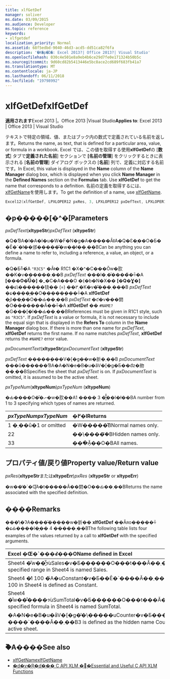 ```yaml
---
title: xlfGetDef
manager: soliver
ms.date: 03/09/2015
ms.audience: Developer
ms.topic: reference
keywords:
- xlfgetdef
localization_priority: Normal
ms.assetid: 68f5edbd-9040-46d3-acd5-dd51ca82f6fa
description: '�K�p�Ώ�: Excel 2013?| Office 2013?| Visual Studio'
ms.openlocfilehash: 030c4e501e8a9eb4b6ce29d7fe0e171324b50b5c
ms.sourcegitcommit: 9d60cd82b5413446e5bc8ace2cd689f683fb41a7
ms.translationtype: MT
ms.contentlocale: ja-JP
ms.lasthandoff: 06/11/2018
ms.locfileid: "19798992"
---
```

# <a name="xlfgetdef"></a><span data-ttu-id="5fda1-104">xlfGetDef</span><span class="sxs-lookup"><span data-stu-id="5fda1-104">xlfGetDef</span></span>

<span data-ttu-id="5fda1-105">**適用されます**Excel 2013 |。Office 2013 |Visual Studio</span><span class="sxs-lookup"><span data-stu-id="5fda1-105">**Applies to**: Excel 2013 | Office 2013 | Visual Studio</span></span> 
  
<span data-ttu-id="5fda1-106">テキストで特定の領域、値、またはブック内の数式で定義されている名前を返します。</span><span class="sxs-lookup"><span data-stu-id="5fda1-106">Returns the name, as text, that is defined for a particular area, value, or formula in a workbook.</span></span> <span data-ttu-id="5fda1-107">Excel では、この値を取得する使用**xlfGetDef**の [**数式**] タブで**定義された名前**] セクションで **[名前の管理**] をクリックするときに表示される [**名前の管理**] ダイアログ ボックスの [**名前**] 列で、定義に対応する名前です。</span><span class="sxs-lookup"><span data-stu-id="5fda1-107">In Excel, this value is displayed in the **Name** column of the **Name Manager** dialog box, which is displayed when you click **Name Manager** in the **Defined Names** section on the **Formulas** tab. Use **xlfGetDef** to get the name that corresponds to a definition.</span></span> <span data-ttu-id="5fda1-108">名前の定義を取得するには、 [xlfGetName](xlfgetname.md)を使用します。</span><span class="sxs-lookup"><span data-stu-id="5fda1-108">To get the definition of a name, use [xlfGetName](xlfgetname.md).</span></span>
  
```cpp
Excel12(xlfGetDef, LPXLOPER12 pxRes, 3, LPXLOPER12 pxDefText, LPXLOPER12 pxDocumentText, LPXLOPER12 pxTypeNum);
```

## <a name="parameters"></a><span data-ttu-id="5fda1-109">�p�����[�^�[</span><span class="sxs-lookup"><span data-stu-id="5fda1-109">Parameters</span></span>

<span data-ttu-id="5fda1-110">_pxDefText_(**xltypeStr**)</span><span class="sxs-lookup"><span data-stu-id="5fda1-110">_pxDefText_ (**xltypeStr**)</span></span>
  
<span data-ttu-id="5fda1-111">�Q�ƁA�l�A�I�u�W�F�N�g�A�����ȂǁA�Q�Ɛ�̖��O�Ƃ��Ē�\`�ł��邠�����̂�w��ł��܂��B</span><span class="sxs-lookup"><span data-stu-id="5fda1-111">Can be anything you can define a name to refer to, including a reference, a value, an object, or a formula.</span></span>
  
<span data-ttu-id="5fda1-p102">�Q�Ƃ̏ꍇ�́A `"R3C5"` �Ȃǂ� R1C1 �X�^�C���Ŏw�肷��K�v������܂��B  _pxDefText_ ���l�܂��͐����̏ꍇ�A **[���O�̊Ǘ�]** �_�C�A���O �{�b�N�X�� **[�Q�Ɣ͈�]** ��ɕ\������铙�� (=) ��܂߂�K�v�͂���܂���B  _pxDefText_ �ɕ����̖��O�����݂���ꍇ�A **xlfGetDef** �͍ŏ��̖��O��Ԃ��܂��B  _pxDefText_ �ƈ�v���閼�O�����݂��Ȃ��ꍇ�A **xlfGetDef** ��  `#NAME?` �G���[�l��Ԃ��܂��B</span><span class="sxs-lookup"><span data-stu-id="5fda1-p102">References must be given in R1C1 style, such as  `"R3C5"`. If  _pxDefText_ is a value or formula, it is not necessary to include the equal sign that is displayed in the **Refers To** column in the **Name Manager** dialog box. If there is more than one name for  _pxDefText_, **xlfGetDef** returns the first name. If no name matches  _pxDefText_, **xlfGetDef** returns the  `#NAME?` error value.</span></span> 
  
<span data-ttu-id="5fda1-116">_pxDocumentText_(**xltypeStr**)</span><span class="sxs-lookup"><span data-stu-id="5fda1-116">_pxDocumentText_ (**xltypeStr**)</span></span>
  
<span data-ttu-id="5fda1-p103">_pxDefText_ �����݂���V�[�g��w�肵�܂��B  _pxDocumentText_ ���ȗ������ƁA�A�N�e�B�u�ȃV�[�g�Ƃ��đz�肳��܂��B</span><span class="sxs-lookup"><span data-stu-id="5fda1-p103">Specifies the sheet that  _pxDefText_ is on. If  _pxDocumentText_ is omitted, it is assumed to be the active sheet.</span></span> 
  
<span data-ttu-id="5fda1-119">_pxTypeNum_(**xltypeNum**)</span><span class="sxs-lookup"><span data-stu-id="5fda1-119">_pxTypeNum_ (**xltypeNum**)</span></span>
  
<span data-ttu-id="5fda1-120">�Ԃ����O�̎�ނ�w�肷��A1 ���� 3 �͈̔͂̐��l�ł��B</span><span class="sxs-lookup"><span data-stu-id="5fda1-120">A number from 1 to 3 specifying which types of names are returned.</span></span>
  
|<span data-ttu-id="5fda1-121">**_pxTypeNum_**</span><span class="sxs-lookup"><span data-stu-id="5fda1-121">**_pxTypeNum_**</span></span>|<span data-ttu-id="5fda1-122">**�߂�l**</span><span class="sxs-lookup"><span data-stu-id="5fda1-122">**Returns**</span></span>|
|:-----|:-----|
|<span data-ttu-id="5fda1-123">1 �܂��͏ȗ�</span><span class="sxs-lookup"><span data-stu-id="5fda1-123">1 or omitted</span></span>  <br/> |<span data-ttu-id="5fda1-124">�W�����̂݁B</span><span class="sxs-lookup"><span data-stu-id="5fda1-124">Normal names only.</span></span>  <br/> |
|<span data-ttu-id="5fda1-125">2</span><span class="sxs-lookup"><span data-stu-id="5fda1-125">2</span></span>  <br/> |<span data-ttu-id="5fda1-126">��\�����̂݁B</span><span class="sxs-lookup"><span data-stu-id="5fda1-126">Hidden names only.</span></span>  <br/> |
|<span data-ttu-id="5fda1-127">3</span><span class="sxs-lookup"><span data-stu-id="5fda1-127">3</span></span>  <br/> |<span data-ttu-id="5fda1-128">���ׂĂ̖��O�B</span><span class="sxs-lookup"><span data-stu-id="5fda1-128">All names.</span></span>  <br/> |
   
## <a name="property-valuereturn-value"></a><span data-ttu-id="5fda1-129">プロパティ値/戻り値</span><span class="sxs-lookup"><span data-stu-id="5fda1-129">Property value/Return value</span></span>

 <span data-ttu-id="5fda1-130">_pxRes_(**xltypeStr**または**xltypeErr**)</span><span class="sxs-lookup"><span data-stu-id="5fda1-130">_pxRes_ (**xltypeStr** or **xltypeErr**)</span></span>
  
<span data-ttu-id="5fda1-131">�w��̒�\`�Ɋ֘A�t�����Ă��閼�O��Ԃ��܂��B</span><span class="sxs-lookup"><span data-stu-id="5fda1-131">Returns the name associated with the specified definition.</span></span>
  
## <a name="remarks"></a><span data-ttu-id="5fda1-132">����</span><span class="sxs-lookup"><span data-stu-id="5fda1-132">Remarks</span></span>

<span data-ttu-id="5fda1-133">���̕\�ɁA����̈�����w�肵�� **xlfGetDef** ��Ăяo�����ꍇ�ɕԂ����l�̗�� 4 �����܂��B</span><span class="sxs-lookup"><span data-stu-id="5fda1-133">The following table lists four examples of the values returned by a call to **xlfGetDef** with the specified arguments.</span></span> 
  
|<span data-ttu-id="5fda1-134">**Excel �Œ�\`���ꂽ���O**</span><span class="sxs-lookup"><span data-stu-id="5fda1-134">**Name defined in Excel**</span></span>|<span data-ttu-id="5fda1-135">**_pxDefText_**</span><span class="sxs-lookup"><span data-stu-id="5fda1-135">**_pxDefText_**</span></span>|<span data-ttu-id="5fda1-136">**_pxDocumentText_**</span><span class="sxs-lookup"><span data-stu-id="5fda1-136">**_pxDocumentText_**</span></span>|<span data-ttu-id="5fda1-137">**_pxTypeNum_**</span><span class="sxs-lookup"><span data-stu-id="5fda1-137">**_pxTypeNum_**</span></span>|<span data-ttu-id="5fda1-138">**�߂�l**</span><span class="sxs-lookup"><span data-stu-id="5fda1-138">**Value Returned**</span></span>|
|:-----|:-----|:-----|:-----|:-----|
|<span data-ttu-id="5fda1-139">Sheet4 �̎w��͈̔͂ɂ́uSales�v�Ƃ������O���t���Ă��܂��B</span><span class="sxs-lookup"><span data-stu-id="5fda1-139">The specified range in Sheet4 is named Sales.</span></span>  <br/> |<span data-ttu-id="5fda1-140">"R2C2:R9C6"</span><span class="sxs-lookup"><span data-stu-id="5fda1-140">"R2C2:R9C6"</span></span>  <br/> |<span data-ttu-id="5fda1-141">"Sheet4"</span><span class="sxs-lookup"><span data-stu-id="5fda1-141">"Sheet4"</span></span>  <br/> |<span data-ttu-id="5fda1-142">\<�ȗ�\></span><span class="sxs-lookup"><span data-stu-id="5fda1-142">\<omitted\></span></span>  <br/> |<span data-ttu-id="5fda1-143">"Sales"</span><span class="sxs-lookup"><span data-stu-id="5fda1-143">"Sales"</span></span>  <br/> |
|<span data-ttu-id="5fda1-144">Sheet4 �̒l 100 �́A�uConstant�v�Ƃ��Ē�\`����Ă��܂��B</span><span class="sxs-lookup"><span data-stu-id="5fda1-144">The value 100 in Sheet4 is defined as Constant.</span></span>  <br/> |<span data-ttu-id="5fda1-145">"100"</span><span class="sxs-lookup"><span data-stu-id="5fda1-145">"100"</span></span>  <br/> |<span data-ttu-id="5fda1-146">"Sheet4"</span><span class="sxs-lookup"><span data-stu-id="5fda1-146">"Sheet4"</span></span>  <br/> |<span data-ttu-id="5fda1-147">\<�ȗ�\></span><span class="sxs-lookup"><span data-stu-id="5fda1-147">\<omitted\></span></span>  <br/> |<span data-ttu-id="5fda1-148">"Constant"</span><span class="sxs-lookup"><span data-stu-id="5fda1-148">"Constant"</span></span>  <br/> |
|<span data-ttu-id="5fda1-149">Sheet4 �̎w��̐����ɂ́uSumTotal�v�Ƃ������O���t���Ă��܂��B</span><span class="sxs-lookup"><span data-stu-id="5fda1-149">The specified formula in Sheet4 is named SumTotal.</span></span>  <br/> |<span data-ttu-id="5fda1-150">"SUM(R1C1:R10C1)"</span><span class="sxs-lookup"><span data-stu-id="5fda1-150">"SUM(R1C1:R10C1)"</span></span>  <br/> |<span data-ttu-id="5fda1-151">"Sheet4"</span><span class="sxs-lookup"><span data-stu-id="5fda1-151">"Sheet4"</span></span>  <br/> |<span data-ttu-id="5fda1-152">\<�ȗ�\></span><span class="sxs-lookup"><span data-stu-id="5fda1-152">\<omitted\></span></span>  <br/> |<span data-ttu-id="5fda1-153">"SumTotal"</span><span class="sxs-lookup"><span data-stu-id="5fda1-153">"SumTotal"</span></span>  <br/> |
|<span data-ttu-id="5fda1-154">�A�N�e�B�u�ȃV�[�g�̔�\�����uCounter�v�Ƃ��� 3 ����\`����Ă��܂��B</span><span class="sxs-lookup"><span data-stu-id="5fda1-154">3 is defined as the hidden name Counter on the active sheet.</span></span>  <br/> |<span data-ttu-id="5fda1-155">"3"</span><span class="sxs-lookup"><span data-stu-id="5fda1-155">"3"</span></span>  <br/> |<span data-ttu-id="5fda1-156">\<�ȗ�\></span><span class="sxs-lookup"><span data-stu-id="5fda1-156">\<omitted\></span></span>  <br/> |<span data-ttu-id="5fda1-157">2</span><span class="sxs-lookup"><span data-stu-id="5fda1-157">2</span></span>  <br/> |<span data-ttu-id="5fda1-158">"Counter"</span><span class="sxs-lookup"><span data-stu-id="5fda1-158">"Counter"</span></span>  <br/> |
   
## <a name="see-also"></a><span data-ttu-id="5fda1-159">�֘A����</span><span class="sxs-lookup"><span data-stu-id="5fda1-159">See also</span></span>

- [<span data-ttu-id="5fda1-160">xlfGetName</span><span class="sxs-lookup"><span data-stu-id="5fda1-160">xlfGetName</span></span>](xlfgetname.md)
- [<span data-ttu-id="5fda1-161">�d�v�Ŗ�ɗ��� C API XLM �֐�</span><span class="sxs-lookup"><span data-stu-id="5fda1-161">Essential and Useful C API XLM Functions</span></span>](essential-and-useful-c-api-xlm-functions.md)


